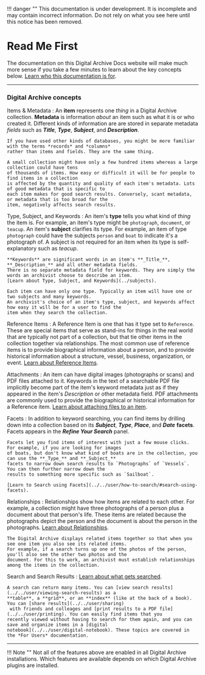 !!! danger ""
    This documentation is under development. It is incomplete and may contain incorrect information.
    Do not rely on what you see here until this notice has been removed.

# Read Me First

The documentation on this Digital Archive Docs website will make much more sense if you take a few minutes to
learn about the key concepts below. [Learn who this documentation is for](../general/documentation-categories).

---

### Digital Archive concepts

Items & Metadata
:   An **item** represents one *thing* in a Digital Archive collection. **Metadata** is information *about*
    an item such as what it is or who created it. Different kinds of information are are stored in separate
    metadata *fields* such as **_Title_**, **_Type_**, **_Subject_**, and **_Description_**.

    If you have used other kinds of databases, you might be more familiar with the terms *records* and *columns*
    rather than items and fields. They are the same thing.

    A small collection might have only a few hundred items whereas a large collection could have tens
    of thousands of items. How easy or difficult it will be for people to find items in a collection
    is affected by the quantity and quality of each item's metadata. Lots of good metadata that is specific to
    each item makes for good search results. Conversely, scant metadata, or metadata that is too broad for the
    item, negatively affects search results.

Type, Subject, and Keywords
:   An item's **type** tells you what kind of *thing* the item is. For example, an item's type might be `photograph`,
    `document`, or `teacup`. An item's **subject** clarifies its type. For example, an item of type `photograph`
    could have the subjects `person` and `boat` to indicate it's a photograph of. A subject is not required
    for an item when its type is self-explanatory such as *teacup*.
    
    **Keywords** are significant words in an item's **_Title_**, **_Description_** and all other metadata fields.
    There is no separate metadata field for keywords. They are simply the words an archivist choose to describe an item.
    [Learn about Type, Subject, and Keywords](../subjects).

    Each item can have only one type. Typically an item will have one or two subjects and many keywords.
    An archivist's choice of an item's type, subject, and keywords affect how easy it will be for a user to find the
    item when they search the collection.

Reference Items
:   A Reference Item is one that has it type set to `Reference`. These are special items that serve as stand-ins
    for things in the real world that are typically not part of a collection, but that tie other items in the collection
    together via relationships. The most common use of reference items is to provide biographical information about a person,
    and to provide historical information about a structure, vessel, business, organization, or event.
    [Learn about Reference Items](/user/understanding-relationships/#reference-items).    

Attachments
:   An item can have digital images (photographs or scans) and PDF files attached to it. Keywords in the text of
    a searchable PDF file implicitly become part of the item's keyword metadata just as if they appeared in
    the item's *Description* or other metadata field. PDF attachments are commonly used to provide the biographical
    or historical information for a Reference item.
    [Learn about attaching files to an item](../../archivist/add-new-item).

Facets
:   In addition to keyword searching, you can find items by drilling down into a collection
    based on its **_Subject_**, **_Type_**, **_Place_**, and **_Date_** **facets**.
    Facets appears in the **_Refine Your Search_** panel. 
    
    Facets let you find items of interest with just a few mouse clicks. For example, if you are looking for images
    of boats, but don't know what kind of boats are in the collection, you can use the **_Type_** and **_Subject_**
    facets to narrow down search results to `Photographs` of `Vessels`. You can then further narrow down the
    results to something more specific such as `Sailboat`.
    
    [Learn to Search using Facets](../../user/how-to-search/#search-using-facets).

Relationships
:   Relationships show how items are related to each other. For example, a collection might have three photographs
    of a person plus a document about that person's life. These items are related because the photographs depict
    the person and the document is about the person in the photographs.
    [Learn about Relationships](../relationships).

    The Digital Archive displays related items together so that when you see one item you also see its related items.
    For example, if a search turns up one of the photos of the person, you'll also see the other two photos and the
    document. For this to work, an archivist must establish relationships among the items in the collection.

Search and Search Results
:   [Learn about what gets searched](../../user/what-gets-searched/#what-gets-searched).

    A search can return many items. You can [view search results](../../user/viewing-search-results) as a
    **table**, a **grid**, or an **index** (like at the back of a book). You can [share results](../../user/sharing)
     with friends and colleages and [print results to a PDF file](../../user/printing). You can easily find items that you
    recently viewed without having to search for them again, and you can save and organize items in a [digital
    notebook](../../user/digital-notebook). These topics are covered in the *For Users* documentation.

---

!!! Note ""
    Not all of the features above are enabled in all Digital Archive installations.
    Which features are available depends on which Digital Archive plugins are installed.   
